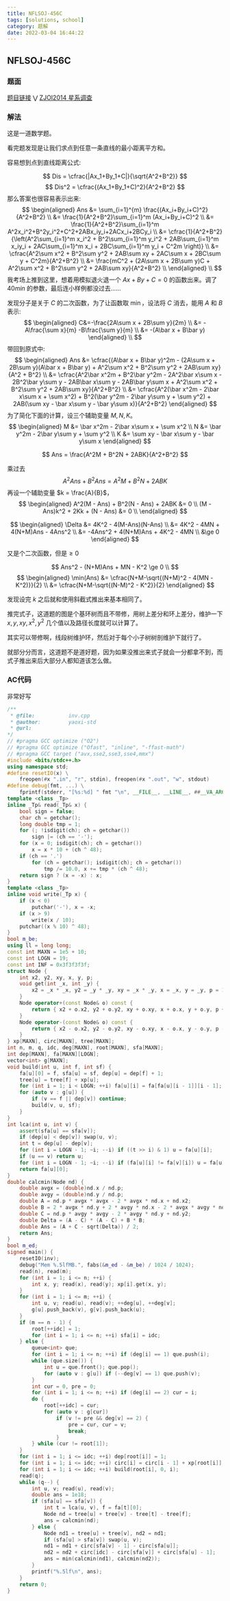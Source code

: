 ```yaml
---
title: NFLSOJ-456C
tags: [solutions, school]
category: 题解
date: 2022-03-04 16:44:22
---
```


## NFLSOJ-456C
<!-- more -->

### 题面

[题目链接](http://www.nfls.com.cn:20034/contest/456/problem/3) $\bigvee$ [ZJOI2014 星系调查](https://www.luogu.com.cn/problem/P3340)

### 解法

这是一道数学题。

看完题发现是让我们求点到任意一条直线的最小距离平方和。

容易想到点到直线距离公式:

$$
Dis = \cfrac{|Ax_1+By_1+C|}{\sqrt{A^2+B^2}}
$$
$$
Dis^2 = \cfrac{(Ax_1+By_1+C)^2}{A^2+B^2}
$$
那么答案也很容易表示出来:
$$
\begin{aligned}
Ans &= \sum_{i=1}^{m} \frac{(Ax_i+By_i+C)^2}{A^2+B^2} \\
&= \frac{1}{A^2+B^2}\sum_{i=1}^m (Ax_i+By_i+C)^2 \\
&= \frac{1}{A^2+B^2}\sum_{i=1}^m A^2x_i^2+B^2y_i^2+C^2+2ABx_iy_i+2ACx_i+2BCy_i \\
&= \cfrac{1}{A^2+B^2} {\left(A^2\sum_{i=1}^m  x_i^2 + B^2\sum_{i=1}^m y_i^2 + 2AB\sum_{i=1}^m x_iy_i + 2AC\sum_{i=1}^m x_i + 2BC\sum_{i=1}^m y_i + C^2m  \right)} \\
&= \cfrac{A^2\sum x^2 + B^2\sum y^2 + 2AB\sum xy + 2AC\sum x + 2BC\sum y + C^2m}{A^2+B^2} \\
&= \frac{mC^2 + (2A\sum x + 2B\sum y)C + A^2\sum x^2 + B^2\sum y^2 + 2AB\sum xy}{A^2+B^2} \\
\end{aligned} \\
$$
我考场上推到这里，想着用模拟退火退一个 $Ax+By+C=0$ 的函数出来。调了 $40min$ 的参数，最后连小样例都没过去......

发现分子是关于 $C$ 的二次函数，为了让函数取 $\min$，设法将 $C$ 消去，能用 $A$ 和 $B$ 表示:
$$
\begin{aligned}
C&=-\frac{2A\sum x + 2B\sum y}{2m} \\
&= -A\frac{\sum x}{m} -B\frac{\sum y}{m} \\
&= -(A\bar x + B\bar y)
\end{aligned} \\
$$
带回到原式中:
$$
\begin{aligned}
Ans &= \cfrac{(A\bar x + B\bar y)^2m - (2A\sum x + 2B\sum y)(A\bar x + B\bar y) + A^2\sum x^2 + B^2\sum y^2 + 2AB\sum xy}{A^2 + B^2} \\
&= \cfrac{A^2\bar x^2m + B^2\bar y^2m - 2A^2\bar x\sum x - 2B^2\bar y\sum y - 2AB\bar x\sum y - 2AB\bar y\sum x + A^2\sum x^2 + B^2\sum y^2 + 2AB\sum xy}{A^2+B^2} \\
&= \cfrac{A^2(\bar x^2m - 2\bar x\sum x + \sum x^2) + B^2(\bar y^2m - 2\bar y\sum y + \sum y^2) + 2AB(\sum xy - \bar x\sum y - \bar y\sum x)}{A^2+B^2}
\end{aligned}
$$
为了简化下面的计算，设三个辅助变量 $M,N,K$。
$$
\begin{aligned}
M &= \bar x^2m - 2\bar x\sum x + \sum x^2 \\
N &= \bar y^2m - 2\bar y\sum y + \sum y^2 \\
K &= \sum xy - \bar x\sum y - \bar y\sum x
\end{aligned}
$$

$$
Ans = \frac{A^2M + B^2N + 2ABK}{A^2+B^2} 
$$

乘过去
$$
A^2Ans + B^2Ans = A^2M + B^2N + 2ABK
$$
再设一个辅助变量 $k = \frac{A}{B}$，
$$
\begin{aligned}
A^2(M - Ans) + B^2(N - Ans) + 2ABK &= 0 \\
(M - Ans)k^2 + 2Kk + (N - Ans) &= 0 \\
\end{aligned}
$$

$$
\begin{aligned}
\Delta &= 4K^2 - 4(M-Ans)(N-Ans) \\
&= 4K^2 - 4MN + 4(N+M)Ans - 4Ans^2 \\
&= -4Ans^2 + 4(N+M)Ans + 4K^2 - 4MN \\
&\ge 0
\end{aligned}
$$

又是个二次函数，但是$\ge 0$

$$
Ans^2 - (N+M)Ans + MN - K^2 \ge 0 \\
$$
$$
\begin{aligned}
\min(Ans) &= \cfrac{N+M-\sqrt{(N+M)^2 - 4(MN - K^2)}}{2} \\
&= \cfrac{N+M-\sqrt{(N-M)^2 - K^2}}{2}
\end{aligned}
$$

发现设完 $k$ 之后就和使用斜截式推出来基本相同了。

推完式子，这道题的图是个基环树而且不带修，用树上差分和环上差分，维护一下 $x,y,xy,x^2,y^2$ 几个值以及路径长度就可以计算了。

其实可以带修啊，线段树维护环，然后对于每个小子树树剖维护下就行了。

就部分分而言，这道题不是道好题，因为如果没推出来式子就会一分都拿不到，而式子推出来后大部分人都知道该怎么做。

### AC代码

非常好写

```cpp
/**
 * @file:           inv.cpp
 * @author:         yaoxi-std
 * @url:            
*/
// #pragma GCC optimize ("O2")
// #pragma GCC optimize ("Ofast", "inline", "-ffast-math")
// #pragma GCC target ("avx,sse2,sse3,sse4,mmx")
#include <bits/stdc++.h>
using namespace std;
#define resetIO(x) \
    freopen(#x ".in", "r", stdin), freopen(#x ".out", "w", stdout)
#define debug(fmt, ...) \
    fprintf(stderr, "[%s:%d] " fmt "\n", __FILE__, __LINE__, ##__VA_ARGS__)
template <class _Tp>
inline _Tp& read(_Tp& x) {
    bool sign = false;
    char ch = getchar();
    long double tmp = 1;
    for (; !isdigit(ch); ch = getchar())
        sign |= (ch == '-');
    for (x = 0; isdigit(ch); ch = getchar())
        x = x * 10 + (ch ^ 48);
    if (ch == '.')
        for (ch = getchar(); isdigit(ch); ch = getchar())
            tmp /= 10.0, x += tmp * (ch ^ 48);
    return sign ? (x = -x) : x;
}
template <class _Tp>
inline void write(_Tp x) {
    if (x < 0)
        putchar('-'), x = -x;
    if (x > 9)
        write(x / 10);
    putchar((x % 10) ^ 48);
}
bool m_be;
using ll = long long;
const int MAXN = 1e5 + 10;
const int LOGN = 19;
const int INF = 0x3f3f3f3f;
struct Node {
    int x2, y2, xy, x, y, p;
    void get(int _x, int _y) {
        x2 = _x * _x, y2 = _y * _y, xy = _x * _y, x = _x, y = _y, p = 1;
    }
    Node operator+(const Node& o) const {
        return { x2 + o.x2, y2 + o.y2, xy + o.xy, x + o.x, y + o.y, p + o.p };
    }
    Node operator-(const Node& o) const {
        return { x2 - o.x2, y2 - o.y2, xy - o.xy, x - o.x, y - o.y, p - o.p };
    }
} xp[MAXN], circ[MAXN], tree[MAXN];
int n, m, q, idc, deg[MAXN], root[MAXN], sfa[MAXN];
int dep[MAXN], fa[MAXN][LOGN];
vector<int> g[MAXN];
void build(int u, int f, int sf) {
    fa[u][0] = f, sfa[u] = sf, dep[u] = dep[f] + 1;
    tree[u] = tree[f] + xp[u];
    for (int i = 1; i < LOGN; ++i) fa[u][i] = fa[fa[u][i - 1]][i - 1];
    for (auto v : g[u]) {
        if (v == f || dep[v]) continue;
        build(v, u, sf);
    }
}
int lca(int u, int v) {
    assert(sfa[u] == sfa[v]);
    if (dep[u] < dep[v]) swap(u, v);
    int t = dep[u] - dep[v];
    for (int i = LOGN - 1; ~i; --i) if ((t >> i) & 1) u = fa[u][i];
    if (u == v) return u;
    for (int i = LOGN - 1; ~i; --i) if (fa[u][i] != fa[v][i]) u = fa[u][i], v = fa[v][i];
    return fa[u][0];
}
double calcmin(Node nd) {
    double avgx = (double)nd.x / nd.p;
    double avgy = (double)nd.y / nd.p;
    double A = nd.p * avgx * avgx - 2 * avgx * nd.x + nd.x2;
    double B = 2 * avgx * nd.y + 2 * avgy * nd.x - 2 * avgx * avgy * nd.p - 2.0 * nd.xy;
    double C = nd.p * avgy * avgy - 2 * avgy * nd.y + nd.y2;
    double Delta = (A - C) * (A - C) + B * B;
    double Ans = (A + C - sqrt(Delta)) / 2;
    return Ans;
}
bool m_ed;
signed main() {
    resetIO(inv);
    debug("Mem %.5lfMB.", fabs(&m_ed - &m_be) / 1024 / 1024);
    read(n), read(m);
    for (int i = 1; i <= n; ++i) {
        int x, y; read(x), read(y); xp[i].get(x, y);
    }
    for (int i = 1; i <= m; ++i) {
        int u, v; read(u), read(v); ++deg[u], ++deg[v];
        g[u].push_back(v), g[v].push_back(u);
    }
    if (m == n - 1) {
        root[++idc] = 1;
        for (int i = 1; i <= n; ++i) sfa[i] = idc;
    } else {
        queue<int> que;
        for (int i = 1; i <= n; ++i) if (deg[i] == 1) que.push(i);
        while (que.size()) {
            int u = que.front(); que.pop();
            for (auto v : g[u]) if (--deg[v] == 1) que.push(v);
        }
        int cur = 0, pre = 0;
        for (int i = 1; i <= n; ++i) if (deg[i] == 2) cur = i;
        do {
            root[++idc] = cur;
            for (auto v : g[cur])
                if (v != pre && deg[v] == 2) {
                    pre = cur, cur = v;
                    break;
                }
        } while (cur != root[1]);
    }
    for (int i = 1; i <= idc; ++i) dep[root[i]] = 1;
    for (int i = 1; i <= idc; ++i) circ[i] = circ[i - 1] + xp[root[i]];
    for (int i = 1; i <= idc; ++i) build(root[i], 0, i);
    read(q);
    while (q--) {
        int u, v; read(u), read(v);
        double ans = 1e18;
        if (sfa[u] == sfa[v]) {
            int t = lca(u, v), f = fa[t][0];
            Node nd = tree[u] + tree[v] - tree[t] - tree[f];
            ans = calcmin(nd);
        } else {
            Node nd1 = tree[u] + tree[v], nd2 = nd1;
            if (sfa[u] > sfa[v]) swap(u, v);
            nd1 = nd1 + circ[sfa[v] - 1] - circ[sfa[u]];
            nd2 = nd2 + circ[idc] - circ[sfa[v]] + circ[sfa[u] - 1];
            ans = min(calcmin(nd1), calcmin(nd2));
        }
        printf("%.5lf\n", ans);
    }
    return 0;
}
```

